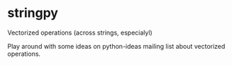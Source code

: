 # stringpy
Vectorized operations (across strings, especialyl)

Play around with some ideas on python-ideas mailing list about vectorized operations.
